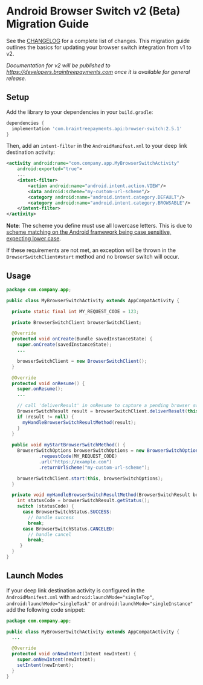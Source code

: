 # Android Browser Switch v2 (Beta) Migration Guide
 
See the [CHANGELOG](/CHANGELOG.md) for a complete list of changes. This migration guide outlines the basics for updating your browser switch integration from v1 to v2.

_Documentation for v2 will be published to https://developers.braintreepayments.com once it is available for general release._

## Setup

Add the library to your dependencies in your `build.gradle`:

```groovy
dependencies {
  implementation 'com.braintreepayments.api:browser-switch:2.5.1'
}
```

Then, add an `intent-filter` in the `AndroidManifest.xml` to your deep link destination activity:

```xml
<activity android:name="com.company.app.MyBrowserSwitchActivity"
    android:exported="true">
    ...
    <intent-filter>
        <action android:name="android.intent.action.VIEW"/>
        <data android:scheme="my-custom-url-scheme"/>
        <category android:name="android.intent.category.DEFAULT"/>
        <category android:name="android.intent.category.BROWSABLE"/>
    </intent-filter>
</activity>
```

**Note**: The scheme you define must use all lowercase letters. This is due to [scheme matching on the Android framework being case sensitive, expecting lower case](https://developer.android.com/guide/topics/manifest/data-element#scheme).

If these requirements are not met, an exception will be thrown in the `BrowserSwitchClient#start` method and no browser switch will occur.

## Usage

```java
package com.company.app;

public class MyBrowserSwitchActivity extends AppCompatActivity {

  private static final int MY_REQUEST_CODE = 123;

  private BrowserSwitchClient browserSwitchClient;

  @Override
  protected void onCreate(Bundle savedInstanceState) {
    super.onCreate(savedInstanceState);
    ...

    browserSwitchClient = new BrowserSwitchClient();
  }

  @Override
  protected void onResume() {
    super.onResume();
    ...

    // call 'deliverResult' in onResume to capture a pending browser switch result
    BrowserSwitchResult result = browserSwitchClient.deliverResult(this);
    if (result != null) {
      myHandleBrowserSwitchResultMethod(result); 
    }
  }
  
  public void myStartBrowserSwitchMethod() { 
    BrowserSwitchOptions browserSwitchOptions = new BrowserSwitchOptions()
            .requestCode(MY_REQUEST_CODE)
            .url("https://example.com")
            .returnUrlScheme("my-custom-url-scheme");

    browserSwitchClient.start(this, browserSwitchOptions);
  }   

  private void myHandleBrowserSwitchResultMethod(BrowserSwitchResult browserSwitchResult) {
    int statusCode = browserSwitchResult.getStatus();
    switch (statusCode) {
      case BrowserSwitchStatus.SUCCESS:
        // handle success
        break;
      case BrowserSwitchStatus.CANCELED:
        // handle cancel
        break;
     }
  }   
}
```

## Launch Modes

If your deep link destination activity is configured in the `AndroidManifest.xml` with `android:launchMode="singleTop"`, 
`android:launchMode="singleTask"` or `android:launchMode="singleInstance"` add the following code snippet:


```java
package com.company.app;

public class MyBrowserSwitchActivity extends AppCompatActivity {
  ... 

  @Override
  protected void onNewIntent(Intent newIntent) {
    super.onNewIntent(newIntent);
    setIntent(newIntent);
  }
}
```
